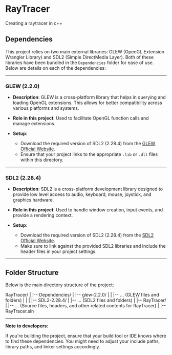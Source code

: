 # RayTracer
Creating a raytracer in c++

## Dependencies

This project relies on two main external libraries: GLEW (OpenGL Extension Wrangler Library) and SDL2 (Simple DirectMedia Layer). Both of these libraries have been bundled in the `Dependencies` folder for ease of use. Below are details on each of the dependencies:

---

### GLEW (2.2.0)

- **Description**: 
  GLEW is a cross-platform library that helps in querying and loading OpenGL extensions. This allows for better compatibility across various platforms and systems.

- **Role in this project**: 
  Used to facilitate OpenGL function calls and manage extensions.

- **Setup**:
  - Download the required version of SDL2 (2.28.4) from the [GLEW Official Website](http://glew.sourceforge.net/).
  - Ensure that your project links to the appropriate `.lib` or `.dll` files within this directory.

---

### SDL2 (2.28.4)

- **Description**: 
  SDL2 is a cross-platform development library designed to provide low level access to audio, keyboard, mouse, joystick, and graphics hardware.

- **Role in this project**: 
  Used to handle window creation, input events, and provide a rendering context.

- **Setup**:
  - Download the required version of SDL2 (2.28.4) from the [SDL2 Official Website](https://www.libsdl.org/).
  - Make sure to link against the provided SDL2 libraries and include the header files in your project settings.
  
---
## Folder Structure
Below is the main directory structure of the project:

RayTracer/
|
|-- Dependencies/
| |-- glew-2.2.0/
| | |-- ... (GLEW files and folders)
| |
| |-- SDL2-2.28.4/
| |-- ... (SDL2 files and folders)
|
|-- RayTracer/
| |-- ... (Source files, headers, and other related contents for RayTracer)
|
|-- RayTracer.sln

---

**Note to developers**:

If you're building the project, ensure that your build tool or IDE knows where to find these dependencies. You might need to adjust your include paths, library paths, and linker settings accordingly.
